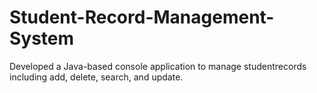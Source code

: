# Student-Record-Management-System
Developed a Java-based console application to manage studentrecords including add, delete, search,
and update.
